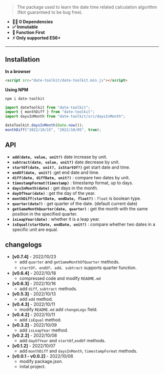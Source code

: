 > The package used to learn the date time related calculation algorithm (Not guaranteed to be bug free).

- **💪🏻 0 Dependencies**
- **✅ Inmutable**
- **🎯 Function First**
- **⚡️ Only supported ES6+**

---

## Installation

**In a browser**

```html
<script src="date-toolkit/date-toolkit.min.js"></script>
```

**Using NPM**

```bash
npm i date-toolkit
```

```js
import dateToolkit from "date-toolkit";
import { monthDiff } from "date-toolkit";
import daysInMonth from "date-toolkit/src/daysInMonth";

dateToolkit.daysInMonth(Date.now());
monthDiff("2022/10/15", "2022/10/05", true);
```

## API

- **`add(date, value, unit?)`** date increase by unit.
- **`subtract(date, value, unit?)`** date decrease by unit.
- **`startOf(date, unit?, isStartOf?)`** get start date and time.
- **`endOf(date, unit?)`** :get end date and time.
- **`diff(date, diffDate, unit?)`** : compare two dates by unit.
- **`timestampFormat(timestamp)`** : timestamp format, up to days.
- **`daysInMonth(date)`** : get days in the month.
- **`dayOfYear(date)`** : get the day of the year.
- **`monthDiff(startDate, endDate, float?)`** : `float` is boolean type.
- **`quarter(date?)`** : get quarter of the date. (default current date)
- **`getSameMonthQuarter(date, quarter)`** : get the month with the same position in the specified quarter.
- **`isLeapYear(date)`** : whether it is a leap year.
- **`isEqual(startDate, endDate, unit?)`** : compare whether two dates in a specific unit are equal.

## changelogs

* **[v0.7.4]**  - 2022/10/23
    * add `quarter` and `getSameMonthOfQuarter` methods. 
    * `startOf`、`endOf`、`add`、`subtract` supports quarter function.
* **[v0.6.4]** - 2022/10/18
    * compressed code and modify `README.md` 
* **[v0.6.3]** - 2022/10/16
    * add `diff`, `subtract` methods. 
* **[v0.5.3]** - 2022/10/13
    * add `add` method.
* **[v0.4.3]** - 2022/10/11
    * modify `README.md` add `changeLogs` field.
* **[v0.4.2]** - 2022/10/11
    * add `isEqual` method. 
* **[v0.3.2]** - 2022/10/09
    * add `isLeapYear` method.
* **[v0.2.2]** - 2022/10/08
    * add `dayOfYear` and `startOf`,`endOf` methods.
* **[v0.1.2]** - 2022/10/07
    * add `monthDiff` and `daysInMonth`, `timestampFormat` methods. 
* **[v0.0.1 - v0.0.2]** - 2022/10/06
    * modify package.json.  
    * inital project.